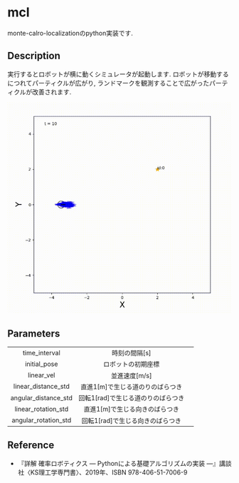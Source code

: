 # mcl
monte-calro-localizationのpython実装です.

## Description
実行するとロボットが横に動くシミュレータが起動します.
ロボットが移動するにつれてパーティクルが広がり, ランドマークを観測することで広がったパーティクルが改善されます.

![demo](https://github.com/kyo0221/mcl/blob/main/images/mcl_sample.gif)

## Parameters
|                      |                                    |     | 
| :------------------: | :--------------------------------: | --- | 
| time_interval        | 時刻の間隔[s]                      |     | 
| initial_pose         | ロボットの初期座標                 |     | 
| linear_vel           | 並進速度[m/s]                      |     | 
| linear_distance_std  | 直進1[m]で生じる道のりのばらつき   |     | 
| angular_distance_std | 回転1[rad]で生じる道のりのばらつき |     | 
| linear_rotation_std  | 直進1[m]で生じる向きのばらつき     |     | 
| angular_rotation_std | 回転1[rad]で生じる向きのばらつき   |     | 

## Reference
-   『詳解 確率ロボティクス ― Pythonによる基礎アルゴリズムの実装 ―』講談社〈KS理工学専門書〉、2019年、ISBN 978-406-51-7006-9